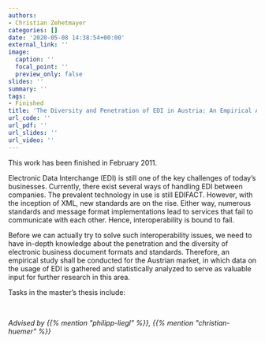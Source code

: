 ```yaml
---
authors:
- Christian Zehetmayer
categories: []
date: '2020-05-08 14:38:54+00:00'
external_link: ''
image:
  caption: ''
  focal_point: ''
  preview_only: false
slides: ''
summary: ''
tags:
- Finished
title: 'The Diversity and Penetration of EDI in Austria: An Empirical Analysis'
url_code: ''
url_pdf: ''
url_slides: ''
url_video: ''
---
```


This work has been finished in February 2011.

Electronic Data Interchange (EDI) is still one of the key challenges of today’s businesses. Currently, there exist several ways of handling EDI between companies. The prevalent technology in use is still EDIFACT. However, with the inception of XML, new standards are on the rise. Either way, numerous standards and message format implementations lead to services that fail to communicate with each other. Hence, interoperability is bound to fail.

Before we can actually try to solve such interoperability issues, we need to have in-depth knowledge about the penetration and the diversity of electronic business document formats and standards. Therefore, an empirical study shall be conducted for the Austrian market, in which data on the usage of EDI is gathered and statistically analyzed to serve as valuable input for further research in this area.

Tasks in the master’s thesis include:

&nbsp;

*Advised by {{% mention "philipp-liegl" %}}, {{% mention "christian-huemer" %}}*